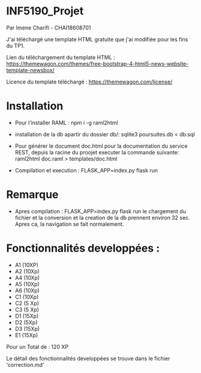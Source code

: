 # INF5190_Projet

Par Imene Charifi - CHAI18608701


J'ai téléchargé une template HTML gratuite que j'ai modifiée pour les fins du TP1.

Lien du téléchargement du template HTML : 
https://themewagon.com/themes/free-bootstrap-4-html5-news-website-template-newsbox/

Licence du template téléchargé : https://themewagon.com/license/


# Installation 

- Pour l’installer RAML :
    npm i -g raml2html

- installation de la db apartir du dossier db/:
    sqlite3 poursuites.db < db.sql 
    
- Pour générer le document doc.html pour la documentation du service REST, depuis la racine du proojet executer la commande suivante:
    raml2html doc.raml > templates/doc.html

- Compilation et execution : 
    FLASK_APP=index.py flask run

# Remarque

- Apres compilation : FLASK_APP=index.py flask run
le chargement du fichier et la conversion et la creation de la db prennent environ 32 sec.
Apres ca, la navigation se fait normalement.


# Fonctionnalités developpées :

- A1 (10XP)
- A2 (10Xp)
- A4 (10Xp)
- A5 (10Xp)
- A6 (10Xp)
- C1 (10Xp)
- C2 (5 Xp)
- C3 (5 Xp)
- D1 (15Xp)
- D2 (5Xp)
- D3 (15Xp)
- E1 (15Xp)

Pour un Total de : 120 XP

Le détail des fonctionnalités developpées se trouve dans le fichier 'correction.md'